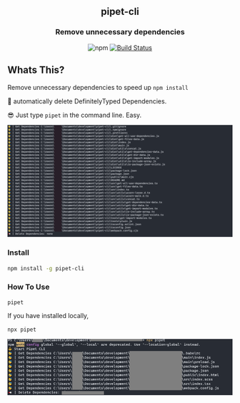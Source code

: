 <h2 align="center">pipet-cli</h2>
<h3 align="center">Remove unnecessary dependencies</h5>
<div align="center">

![npm](https://img.shields.io/npm/dy/pipet-cli.svg?style=for-the-badge&logo=npm)
[![Build Status](https://img.shields.io/endpoint.svg?url=https%3A%2F%2Factions-badge.atrox.dev%2Fchocolate-pie%2Fpipet-cli%2Fbadge%3Fref%3Dmaster&style=for-the-badge)](https://actions-badge.atrox.dev/chocolate-pie/pipet-cli/goto?ref=master)

</div>


## Whats This?
Remove unnecessary dependencies to speed up ```npm install```

🎊 automatically delete DefinitelyTyped Dependencies.

😎 Just type ```pipet``` in the command line. Easy.

![Image01](images/image.png)
### Install
```sh
npm install -g pipet-cli
```
### How To Use
```
pipet
```
If you have installed locally,
```
npx pipet
```
![Image02](images/image03.png)
